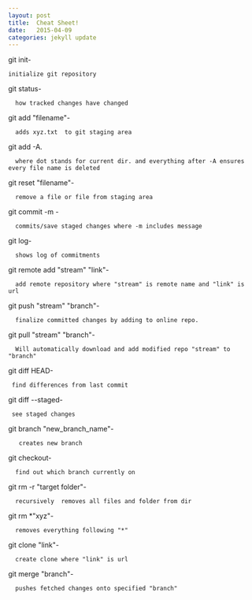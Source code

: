 ```yaml
---
layout: post
title:  Cheat Sheet!
date:   2015-04-09
categories: jekyll update
---
```

  git init-

    initialize git repository

  git status-

      how tracked changes have changed

  git add "filename"-

      adds xyz.txt  to git staging area

  git add -A.

      where dot stands for current dir. and everything after -A ensures every file name is deleted

  git reset "filename"-

      remove a file or file from staging area

  git commit -m  -

      commits/save staged changes where -m includes message

  git log-

      shows log of commitments

  git remote add "stream" "link"-

      add remote repository where "stream" is remote name and "link" is url

  git push "stream" "branch"-

      finalize committed changes by adding to online repo.

  git pull "stream" "branch"-

      Will automatically download and add modified repo "stream" to "branch"

  git diff HEAD-

     find differences from last commit

  git diff --staged-

     see staged changes

  git branch "new_branch_name"-

       creates new branch

  git checkout-

      find out which branch currently on

  git rm -r "target folder"-

      recursively  removes all files and folder from dir

  git rm *"xyz"-

      removes everything following "*"

  git clone "link"-

      create clone where "link" is url

  git merge "branch"-

      pushes fetched changes onto specified "branch"